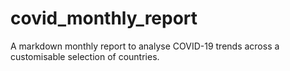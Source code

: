 # covid_monthly_report
A markdown monthly report to analyse COVID-19 trends across a customisable selection of countries.
